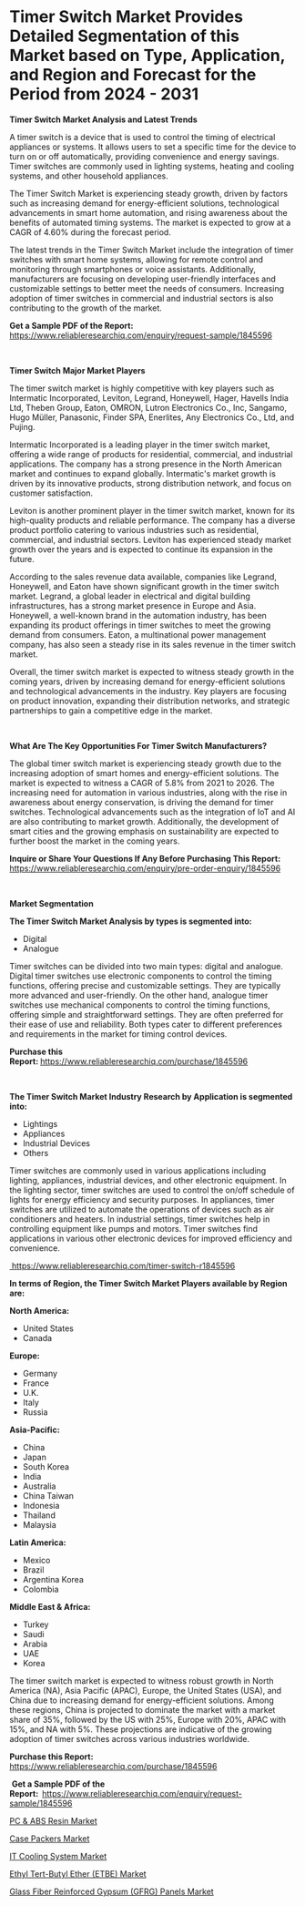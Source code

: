 <p><h1>Timer Switch Market Provides Detailed Segmentation of this Market based on Type, Application, and Region and Forecast for the Period from 2024 - 2031</h1></p><p><strong>Timer Switch Market Analysis and Latest Trends</strong></p>
<p><p>A timer switch is a device that is used to control the timing of electrical appliances or systems. It allows users to set a specific time for the device to turn on or off automatically, providing convenience and energy savings. Timer switches are commonly used in lighting systems, heating and cooling systems, and other household appliances.</p><p>The Timer Switch Market is experiencing steady growth, driven by factors such as increasing demand for energy-efficient solutions, technological advancements in smart home automation, and rising awareness about the benefits of automated timing systems. The market is expected to grow at a CAGR of 4.60% during the forecast period.</p><p>The latest trends in the Timer Switch Market include the integration of timer switches with smart home systems, allowing for remote control and monitoring through smartphones or voice assistants. Additionally, manufacturers are focusing on developing user-friendly interfaces and customizable settings to better meet the needs of consumers. Increasing adoption of timer switches in commercial and industrial sectors is also contributing to the growth of the market.</p></p>
<p><strong>Get a Sample PDF of the Report:&nbsp;</strong> <a href="https://www.reliableresearchiq.com/enquiry/request-sample/1845596">https://www.reliableresearchiq.com/enquiry/request-sample/1845596</a></p>
<p>&nbsp;</p>
<p><strong>Timer Switch Major Market Players</strong></p>
<p><p>The timer switch market is highly competitive with key players such as Intermatic Incorporated, Leviton, Legrand, Honeywell, Hager, Havells India Ltd, Theben Group, Eaton, OMRON, Lutron Electronics Co., Inc, Sangamo, Hugo Müller, Panasonic, Finder SPA, Enerlites, Any Electronics Co., Ltd, and Pujing.</p><p>Intermatic Incorporated is a leading player in the timer switch market, offering a wide range of products for residential, commercial, and industrial applications. The company has a strong presence in the North American market and continues to expand globally. Intermatic's market growth is driven by its innovative products, strong distribution network, and focus on customer satisfaction.</p><p>Leviton is another prominent player in the timer switch market, known for its high-quality products and reliable performance. The company has a diverse product portfolio catering to various industries such as residential, commercial, and industrial sectors. Leviton has experienced steady market growth over the years and is expected to continue its expansion in the future.</p><p>According to the sales revenue data available, companies like Legrand, Honeywell, and Eaton have shown significant growth in the timer switch market. Legrand, a global leader in electrical and digital building infrastructures, has a strong market presence in Europe and Asia. Honeywell, a well-known brand in the automation industry, has been expanding its product offerings in timer switches to meet the growing demand from consumers. Eaton, a multinational power management company, has also seen a steady rise in its sales revenue in the timer switch market.</p><p>Overall, the timer switch market is expected to witness steady growth in the coming years, driven by increasing demand for energy-efficient solutions and technological advancements in the industry. Key players are focusing on product innovation, expanding their distribution networks, and strategic partnerships to gain a competitive edge in the market.</p></p>
<p>&nbsp;</p>
<p><strong>What Are The Key Opportunities For Timer Switch Manufacturers?</strong></p>
<p><p>The global timer switch market is experiencing steady growth due to the increasing adoption of smart homes and energy-efficient solutions. The market is expected to witness a CAGR of 5.8% from 2021 to 2026. The increasing need for automation in various industries, along with the rise in awareness about energy conservation, is driving the demand for timer switches. Technological advancements such as the integration of IoT and AI are also contributing to market growth. Additionally, the development of smart cities and the growing emphasis on sustainability are expected to further boost the market in the coming years.</p></p>
<p><strong>Inquire or Share Your Questions If Any Before Purchasing This Report:</strong> <a href="https://www.reliableresearchiq.com/enquiry/pre-order-enquiry/1845596">https://www.reliableresearchiq.com/enquiry/pre-order-enquiry/1845596</a></p>
<p>&nbsp;</p>
<p><strong>Market Segmentation</strong></p>
<p><strong>The Timer Switch Market Analysis by types is segmented into:</strong></p>
<p><ul><li>Digital</li><li>Analogue</li></ul></p>
<p><p>Timer switches can be divided into two main types: digital and analogue. Digital timer switches use electronic components to control the timing functions, offering precise and customizable settings. They are typically more advanced and user-friendly. On the other hand, analogue timer switches use mechanical components to control the timing functions, offering simple and straightforward settings. They are often preferred for their ease of use and reliability. Both types cater to different preferences and requirements in the market for timing control devices.</p></p>
<p><strong>Purchase this Report:&nbsp;</strong><a href="https://www.reliableresearchiq.com/purchase/1845596">https://www.reliableresearchiq.com/purchase/1845596</a></p>
<p>&nbsp;</p>
<p><strong>The Timer Switch Market Industry Research by Application is segmented into:</strong></p>
<p><ul><li>Lightings</li><li>Appliances</li><li>Industrial Devices</li><li>Others</li></ul></p>
<p><p>Timer switches are commonly used in various applications including lighting, appliances, industrial devices, and other electronic equipment. In the lighting sector, timer switches are used to control the on/off schedule of lights for energy efficiency and security purposes. In appliances, timer switches are utilized to automate the operations of devices such as air conditioners and heaters. In industrial settings, timer switches help in controlling equipment like pumps and motors. Timer switches find applications in various other electronic devices for improved efficiency and convenience.</p></p>
<p><a href="https://www.reliableresearchiq.com/timer-switch-r1845596">&nbsp;https://www.reliableresearchiq.com/timer-switch-r1845596</a></p>
<p><strong>In terms of Region, the Timer Switch Market Players available by Region are:</strong></p>
<p>
    <p> <strong> North America: </strong>
        <ul>
            <li>United States</li>
            <li>Canada</li>
        </ul>
        </p> 
    <p> <strong> Europe: </strong>
        <ul>
            <li>Germany</li>
            <li>France</li>
            <li>U.K.</li>
            <li>Italy</li>
            <li>Russia</li>
        </ul>
        </p> 
    <p> <strong> Asia-Pacific: </strong>
        <ul>
            <li>China</li>
            <li>Japan</li>
            <li>South Korea</li>
            <li>India</li>
            <li>Australia</li>
            <li>China Taiwan</li>
            <li>Indonesia</li>
            <li>Thailand</li>
            <li>Malaysia</li>
        </ul>
        </p> 
    <p> <strong> Latin America: </strong>
        <ul>
            <li>Mexico</li>
            <li>Brazil</li>
            <li>Argentina Korea</li>
            <li>Colombia</li>
        </ul>
        </p> 
    <p> <strong> Middle East & Africa: </strong>
        <ul>
            <li>Turkey</li>
            <li>Saudi</li>
            <li>Arabia</li>
            <li>UAE</li>
            <li>Korea</li>
        </ul>
    </p>
    </p>
<p><p>The timer switch market is expected to witness robust growth in North America (NA), Asia Pacific (APAC), Europe, the United States (USA), and China due to increasing demand for energy-efficient solutions. Among these regions, China is projected to dominate the market with a market share of 35%, followed by the US with 25%, Europe with 20%, APAC with 15%, and NA with 5%. These projections are indicative of the growing adoption of timer switches across various industries worldwide.</p></p>
<p><strong>Purchase this Report: </strong><a href="https://www.reliableresearchiq.com/purchase/1845596">https://www.reliableresearchiq.com/purchase/1845596</a></p>
<p>&nbsp;<strong>Get a Sample PDF of the Report:&nbsp;&nbsp;</strong><a href="https://www.reliableresearchiq.com/enquiry/request-sample/1845596">https://www.reliableresearchiq.com/enquiry/request-sample/1845596</a></p>
<p><strong></strong></p>
<p><p><a href="https://medium.com/@tedbrakus/global-pc-abs-resin-industry-types-applications-market-players-regional-growth-analysis-and-29b727232d2b">PC & ABS Resin Market</a></p><p><a href="https://github.com/dmmanir420/Market-Research-Report-List-2/blob/main/case-packers-market.md">Case Packers Market</a></p><p><a href="https://github.com/gcimaudf65/Market-Research-Report-List-2/blob/main/it-cooling-system-market.md">IT Cooling System Market</a></p><p><a href="https://medium.com/@jewelmohr25/ethyl-tert-butyl-ether-etbe-market-market-segmentation-geographical-regions-and-market-forcast-2c7332ec0b41">Ethyl Tert-Butyl Ether (ETBE) Market</a></p><p><a href="https://medium.com/@charityrice1939/glass-fiber-reinforced-gypsum-gfrg-panels-market-size-share-trends-analysis-report-by-product-e833a4f4ada3">Glass Fiber Reinforced Gypsum (GFRG) Panels Market</a></p></p>